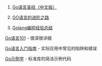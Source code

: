1. [Go语言圣经（中文版）](https://books.studygolang.com/gopl-zh/index.html)

2. [GO语言的进阶之路](http://www.cnblogs.com/yinzhengjie/tag/GO%E8%AF%AD%E8%A8%80%E7%9A%84%E8%BF%9B%E9%98%B6%E4%B9%8B%E8%B7%AF/)

3. [Golang编程经验总结](https://blog.csdn.net/yxw2014/article/details/43451625)

[Go语言101](https://gfw.go101.org/article/101.html)
    - 很深很详细

[Go语言入门指南](https://www.kancloud.cn/kancloud/the-way-to-go/72432)
    - 实际应用中常见的陷阱和错误

[Go示例学](https://www.kancloud.cn/itfanr/go-by-example/81617)
    - 标准库的简洁示例代码
